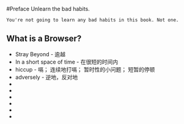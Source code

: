 #Preface 
Unlearn the bad habits.

	You're not going to learn any bad habits in this book. Not one.

## What is a Browser?

 * Stray Beyond - 逾越
 * In a short space of time - 在很短的时间内
 * hiccup - 嗝； 连续地打嗝； 暂时性的小问题； 短暂的停顿
 * adversely - 逆地，反对地
 * 
 * 
 * 
 * 
 * 
 * 

